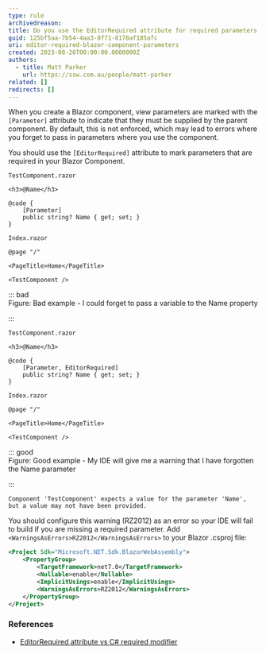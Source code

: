 ```yaml
---
type: rule
archivedreason:
title: Do you use the EditorRequired attribute for required parameters in Blazor?
guid: 125bf5aa-7b54-4aa3-8f71-8178af185afc
uri: editor-required-blazor-component-parameters
created: 2023-08-26T00:00:00.0000000Z
authors:
  - title: Matt Parker
    url: https://ssw.com.au/people/matt-parker
related: []
redirects: []
---
```


When you create a Blazor component, view parameters are marked with the `[Parameter]` attribute to indicate that they must be supplied by the parent component. By default, this is not enforced, which may lead to errors where you forget to pass in parameters where you use the component.

You should use the `[EditorRequired]` attribute to mark parameters that are required in your Blazor Component.

<!--endintro-->

`TestComponent.razor`

```razor
<h3>@Name</h3>

@code {
    [Parameter]
    public string? Name { get; set; }
}
```

`Index.razor`

```razor
@page "/"

<PageTitle>Home</PageTitle>

<TestComponent />
```

::: bad  
Figure: Bad example - I could forget to pass a variable to the Name property

:::

`TestComponent.razor`

```razor
<h3>@Name</h3>

@code {
    [Parameter, EditorRequired]
    public string? Name { get; set; }
}
```

`Index.razor`

```razor
@page "/"

<PageTitle>Home</PageTitle>

<TestComponent />
```

::: good  
Figure: Good example - My IDE will give me a warning that I have forgotten the Name parameter

:::

`Component 'TestComponent' expects a value for the parameter 'Name', but a value may not have been provided.`

You should configure this warning (RZ2012) as an error so your IDE will fail to build if you are missing a required parameter. Add `<WarningsAsErrors>RZ2012</WarningsAsErrors>` to your Blazor .csproj file:

```xml
<Project Sdk="Microsoft.NET.Sdk.BlazorWebAssembly">
	<PropertyGroup>
		<TargetFramework>net7.0</TargetFramework>
		<Nullable>enable</Nullable>
		<ImplicitUsings>enable</ImplicitUsings>
		<WarningsAsErrors>RZ2012</WarningsAsErrors>
	</PropertyGroup>
</Project>
```

### References

- [EditorRequired attribute vs C# required modifier](https://github.com/dotnet/aspnetcore/issues/44974)
